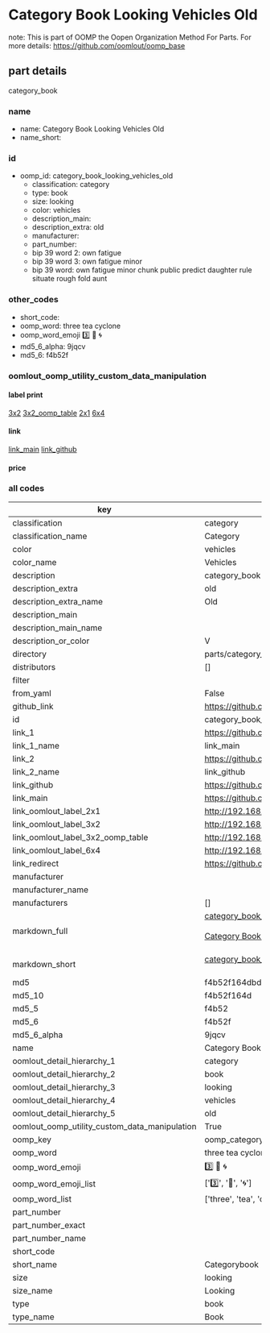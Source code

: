 # Category Book Looking Vehicles Old  

note: This is part of OOMP the Oopen Organization Method For Parts. For more details: https://github.com/oomlout/oomp_base

##  part details
  



category_book



### name
* name: Category Book Looking Vehicles Old
* name_short: 
### id
* oomp_id: category_book_looking_vehicles_old
  * classification: category
  * type: book
  * size: looking
  * color: vehicles
  * description_main: 
  * description_extra: old
  * manufacturer: 
  * part_number: 
  * bip 39 word 2: own fatigue
  * bip 39 word 3: own fatigue minor
  * bip 39 word: own fatigue minor chunk public predict daughter rule situate rough fold aunt

### other_codes
* short_code: 
* oomp_word: three tea cyclone
* oomp_word_emoji :three: :tea: :cyclone:
* md5_6_alpha: 9jqcv
* md5_6: f4b52f






### oomlout_oomp_utility_custom_data_manipulation
#### label print
[3x2](http://192.168.1.245:1112/?label=oomp%209jqcv)
[3x2_oomp_table](http://192.168.1.108:1112/?label=oomp%209jqcv)
[2x1](http://192.168.1.242:1112/?label=oomp%209jqcv)
[6x4](http://192.168.1.55:1112/?label=oomp%209jqcv)    

#### link

[link_main](https://github.com/oomlout/oomlout_oomp_version_1_messy/tree/main/parts/category_book_looking_vehicles_old) [link_github](https://github.com/oomlout/oomlout_oomp_version_1_messy/tree/main/parts/category_book_looking_vehicles_old)                             

#### price







### all codes 
| key | value |  
| --- | --- |  
| classification | category |  
| classification_name | Category |  
| color | vehicles |  
| color_name | Vehicles |  
| description | category_book |  
| description_extra | old |  
| description_extra_name | Old |  
| description_main |  |  
| description_main_name |  |  
| description_or_color | V  |  
| directory | parts/category_book_looking_vehicles_old |  
| distributors | [] |  
| filter |  |  
| from_yaml | False |  
| github_link | https://github.com/oomlout/oomlout_oomp_part_src/tree/main/parts/category_book_looking_vehicles_old |  
| id | category_book_looking_vehicles_old |  
| link_1 | https://github.com/oomlout/oomlout_oomp_version_1_messy/tree/main/parts/category_book_looking_vehicles_old |  
| link_1_name | link_main |  
| link_2 | https://github.com/oomlout/oomlout_oomp_version_1_messy/tree/main/parts/category_book_looking_vehicles_old |  
| link_2_name | link_github |  
| link_github | https://github.com/oomlout/oomlout_oomp_version_1_messy/tree/main/parts/category_book_looking_vehicles_old |  
| link_main | https://github.com/oomlout/oomlout_oomp_version_1_messy/tree/main/parts/category_book_looking_vehicles_old |  
| link_oomlout_label_2x1 | http://192.168.1.242:1112/?label=oomp%209jqcv |  
| link_oomlout_label_3x2 | http://192.168.1.245:1112/?label=oomp%209jqcv |  
| link_oomlout_label_3x2_oomp_table | http://192.168.1.108:1112/?label=oomp%209jqcv |  
| link_oomlout_label_6x4 | http://192.168.1.55:1112/?label=oomp%209jqcv |  
| link_redirect | https://github.com/oomlout/oomlout_oomp_version_1_messy/tree/main/parts/category_book_looking_vehicles_old |  
| manufacturer |  |  
| manufacturer_name |  |  
| manufacturers | [] |  
| markdown_full | [category_book_looking_vehicles_old](none)<br>[](none)<br>[Category Book Looking Vehicles Old](none)<br><br> |  
| markdown_short | [category_book_looking_vehicles_old](none)<br><br> |  
| md5 | f4b52f164dbd26faa6d6828b1a54f4f0 |  
| md5_10 | f4b52f164d |  
| md5_5 | f4b52 |  
| md5_6 | f4b52f |  
| md5_6_alpha | 9jqcv |  
| name | Category Book Looking Vehicles Old |  
| oomlout_detail_hierarchy_1 | category |  
| oomlout_detail_hierarchy_2 | book |  
| oomlout_detail_hierarchy_3 | looking |  
| oomlout_detail_hierarchy_4 | vehicles |  
| oomlout_detail_hierarchy_5 | old |  
| oomlout_oomp_utility_custom_data_manipulation | True |  
| oomp_key | oomp_category_book_looking_vehicles_old |  
| oomp_word | three tea cyclone |  
| oomp_word_emoji | :three: :tea: :cyclone: |  
| oomp_word_emoji_list | [':three:', ':tea:', ':cyclone:'] |  
| oomp_word_list | ['three', 'tea', 'cyclone'] |  
| part_number |  |  
| part_number_exact |  |  
| part_number_name |  |  
| short_code |  |  
| short_name | Categorybook |  
| size | looking |  
| size_name | Looking |  
| type | book |  
| type_name | Book |  

